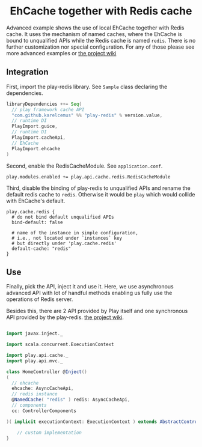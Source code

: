 <div align="center">

  # EhCache together with Redis cache

</div>

Advanced example shows the use of local EhCache together with Redis cache. 
It uses the mechanism of named caches, where the EhCache is bound to unqualified
APIs while the Redis cache is named `redis`. 
There is no  further customization nor special configuration.
For any of those please see more advanced examples or [the
project wiki](https://github.com/KarelCemus/play-redis/wiki)

## Integration

First, import the play-redis library. See `Sample` class
declaring the dependencies.

```sbt
libraryDependencies ++= Seq(
  // play framework cache API
  "com.github.karelcemus" %% "play-redis" % version.value,
  // runtime DI
  PlayImport.guice,
  // runtime DI
  PlayImport.cacheApi,
  // EhCache
  PlayImport.ehcache
)
```

Second, enable the RedisCacheModule. See `application.conf`.

```hocon
play.modules.enabled += play.api.cache.redis.RedisCacheModule
```

Third, disable the binding of play-redis to unqualified APIs
and rename the default redis cache to `redis`. Otherwise it
would be `play` which would collide with EhCache's default.

```hocon
play.cache.redis {
  # do not bind default unqualified APIs
  bind-default: false

  # name of the instance in simple configuration,
  # i.e., not located under `instances` key
  # but directly under 'play.cache.redis'
  default-cache: "redis"
}

```

## Use

Finally, pick the API, inject it and use it. Here, we use
asynchronous advanced API with lot of handful methods
enabling us fully use the operations of Redis server.

Besides this, there are 2 API provided by Play itself
and one synchronous API provided by the play-redis. [the
project wiki](https://github.com/KarelCemus/play-redis/wiki#provided-apis).


```scala

import javax.inject._

import scala.concurrent.ExecutionContext

import play.api.cache._
import play.api.mvc._

class HomeController @Inject()
(
  // ehcache
  ehcache: AsyncCacheApi,
  // redis instance
  @NamedCache( "redis" ) redis: AsyncCacheApi,
  // components
  cc: ControllerComponents

)( implicit executionContext: ExecutionContext ) extends AbstractController( cc ) {

    // custom implementation
}

```
